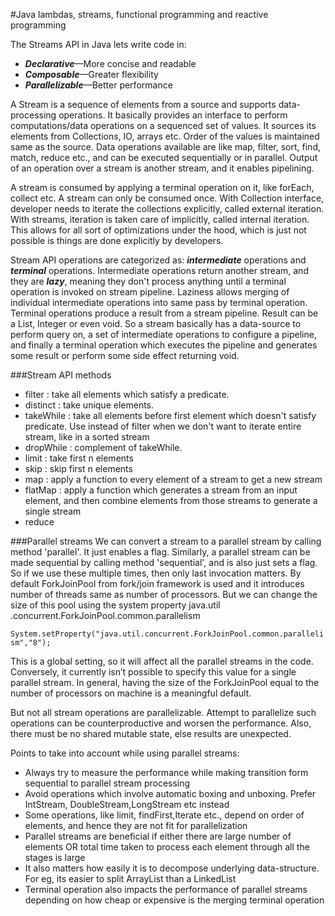 #Java lambdas, streams, functional programming and reactive programming

The Streams API in Java lets write code in:
* _**Declarative**_—More concise and readable
* _**Composable**_—Greater flexibility
* _**Parallelizable**_—Better performance

A Stream is a sequence of elements from a source and supports data-processing operations. It basically provides
an interface to perform computations/data operations on a sequenced set of values. It sources its elements from Collections,
IO, arrays etc. Order of the values is maintained same as the source. Data operations available are like map, filter, sort,
find, match, reduce etc., and can be executed sequentially or in parallel. Output of an operation over a stream is another stream,
and it enables pipelining.

A stream is consumed by applying a terminal operation on it, like forEach, collect etc. A stream can only be consumed once.
With Collection interface, developer needs to iterate the collections explicitly, called external iteration.
With streams, iteration is taken care of implicitly, called internal iteration. This allows for all sort of optimizations under the hood,
which is just not possible is things are done explicitly by developers.

Stream API operations are categorized as: _**intermediate**_ operations and _**terminal**_ operations.
Intermediate operations return another stream, and they are _**lazy**_, meaning they don't process anything until a terminal
operation is invoked on stream pipeline. Laziness allows merging of individual intermediate operations into same pass by terminal operation.
Terminal operations produce a result from a stream pipeline. Result can be a List, Integer or even void.
So a stream basically has a data-source to perform query on, a set of intermediate operations to configure a pipeline, 
and finally a terminal operation which executes the pipeline and generates some result or perform some side effect returning void.

###Stream API methods
* filter : take all elements which satisfy a predicate.
* distinct : take unique elements.
* takeWhile : take all elements before first element which doesn't satisfy predicate. Use instead of filter when we don't want to iterate entire stream, like in a sorted stream
* dropWhile : complement of takeWhile.
* limit : take first n elements
* skip : skip first n elements
* map : apply a function to every element of a stream to get a new stream
* flatMap : apply a function which generates a stream from an input element, and then combine elements from those streams to generate a single stream
* reduce

###Parallel streams
We can convert a stream to a parallel stream by calling method 'parallel'. It just enables a flag. Similarly, a parallel stream
can be made sequential by calling method 'sequential', and is also just sets a flag. So if we use these multiple times, then
only last invocation matters.
By default ForkJoinPool from fork/join framework is used and it introduces
number of threads same as number of processors. But we can change the size of this pool using the system property
java.util .concurrent.ForkJoinPool.common.parallelism

`System.setProperty("java.util.concurrent.ForkJoinPool.common.parallelism","8");`

This is a global setting, so it will affect all the parallel streams in the code. Conversely, it currently isn’t possible
to specify this value for a single parallel stream. In general, having the size of the ForkJoinPool equal to the number 
of processors on machine is a meaningful default.

But not all stream operations are parallelizable. Attempt to parallelize such operations can be counterproductive and 
worsen the performance. Also, there must be no shared mutable state, else results are unexpected.

Points to take into account while using parallel streams:

* Always try to measure the performance while making transition form sequential to parallel stream processing
* Avoid operations which involve automatic boxing and unboxing. Prefer IntStream, DoubleStream,LongStream etc instead
* Some operations, like limit, findFirst,Iterate etc., depend on order of elements, and hence they are not fit for parallelization
* Parallel streams are beneficial if either there are large number of elements OR total time taken to process each element through all the stages is large
* It also matters how easily it is to decompose underlying data-structure. For eg, its easier to split ArrayList than a LinkedList
* Terminal operation also impacts the performance of parallel streams depending on how cheap or expensive is the merging terminal operation
